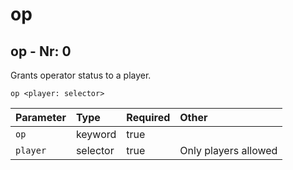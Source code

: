 # op

## op - Nr: 0

Grants operator status to a player.

```mcfunction
op <player: selector>
```

|Parameter|Type|Required|Other|
|:---|:---|:---|:---|
|`op`|keyword|true||
|`player`|selector|true|Only players allowed<br/>|

